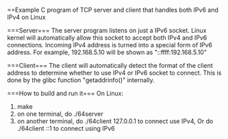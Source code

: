 ==Example C program of TCP server and client that handles both IPv6 and IPv4 on Linux

===Server===
The server program listens on just a IPv6 socket. Linux kernel will automatically allow
this socket to accept both IPv4 and IPv6 connections. Incoming IPv4 address is turned 
into a special form of IPv6 address. For example, 192.168.5.10 will be shown as 
"::ffff:192.168.5.10"


===Client===
The client will automatically detect the format of the client address to determine 
whether to use IPv4 or IPv6 socket to connect. This is done by the glibc function
"getaddrinfo()" internally.

===How to build and run it===
On Linux:

1. make
2. on one terminal, do ./64server
3. on another terminal, do ./64client 127.0.0.1 to connect use IPv4, Or do
   ./64client ::1 to connect using IPv6
